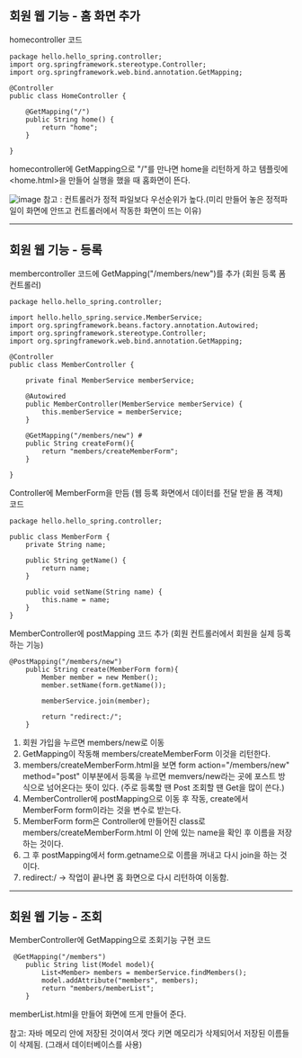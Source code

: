 ## 회원 웹 기능 - 홈 화면 추가

homecontroller 코드
```
package hello.hello_spring.controller;
import org.springframework.stereotype.Controller;
import org.springframework.web.bind.annotation.GetMapping;

@Controller
public class HomeController {

    @GetMapping("/")
    public String home() {
        return "home";
    }

}
```
homecontroller에 GetMapping으로 "/"를 만나면 home을 리턴하게 하고 템플릿에 <home.html>을 만들어 실행을 했을 때 홈화면이 뜬다.

![image](https://github.com/smiinii/poto/blob/main/%EC%A0%95%EC%A0%81%20%EC%BB%A8%ED%85%8C%EC%B8%A0.png)
참고 : 컨트롤러가 정적 파일보다 우선순위가 높다.(미리 만들어 놓은 정적파일이 화면에 안뜨고 컨트롤러에서 작동한 화면이 뜨는 이유)

---

## 회원 웹 기능 - 등록

membercontroller 코드에 GetMapping("/members/new")를 추가 (회원 등록 폼 컨트롤러)
```
package hello.hello_spring.controller;

import hello.hello_spring.service.MemberService;
import org.springframework.beans.factory.annotation.Autowired;
import org.springframework.stereotype.Controller;
import org.springframework.web.bind.annotation.GetMapping;

@Controller
public class MemberController {

    private final MemberService memberService;

    @Autowired
    public MemberController(MemberService memberService) {
        this.memberService = memberService;
    }

    @GetMapping("/members/new") #
    public String createForm(){
        return "members/createMemberForm";
    }

}
```

Controller에 MemberForm을 만듬 (웹 등록 화면에서 데이터를 전달 받을 폼 객체)
코드
```
package hello.hello_spring.controller;

public class MemberForm {
    private String name;

    public String getName() {
        return name;
    }

    public void setName(String name) {
        this.name = name;
    }
}
```

MemberController에 postMapping 코드 추가 (회원 컨트롤러에서 회원을 실제 등록하는 기능)
```
@PostMapping("/members/new")
    public String create(MemberForm form){
        Member member = new Member();
        member.setName(form.getName());

        memberService.join(member);

        return "redirect:/";
    }
```

1. 회원 가입을 누르면 members/new로 이동 
2. GetMapping이 작동해 members/createMemberForm 이것을 리턴한다.
3. members/createMemberForm.html을 보면 form action="/members/new" method="post" 이부분에서 등록을 누르면 memvers/new라는 곳에 포스트 방식으로 넘어온다는 뜻이 있다. (주로 등록할 땐 Post 조회할 땐 Get을 많이 쓴다.)
4. MemberController에 postMapping으로 이동 후 작동, create에서 MemberForm form이라는 것을 변수로 받는다.
5. MemberForm form은 Controller에 만들어진 class로 members/createMemberForm.html 이 안에 있는 name을 확인 후 이름을 저장하는 것이다.
6. 그 후 postMapping에서 form.getname으로 이름을 꺼내고 다시 join을 하는 것이다.
7. redirect:/ -> 작업이 끝나면 홈 화면으로 다시 리턴하여 이동함.

---

## 회원 웹 기능 - 조회

MemberController에 GetMapping으로 조회기능 구현 코드
```
 @GetMapping("/members")
    public String list(Model model){
        List<Member> members = memberService.findMembers();
        model.addAttribute("members", members);
        return "members/memberList";
    }
```
memberList.html을 만들어 화면에 뜨게 만들어 준다.


참고: 자바 메모리 안에 저장된 것이여서 껏다 키면 메모리가 삭제되어서 저장된 이름들이 삭제됨. (그래서 데이터베이스를 사용)
